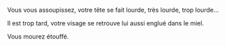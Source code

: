 Vous vous assoupissez, votre tête se fait lourde, très lourde, trop lourde...

Il est trop tard, votre visage se retrouve lui aussi englué dans le miel.

Vous mourez étouffé.
